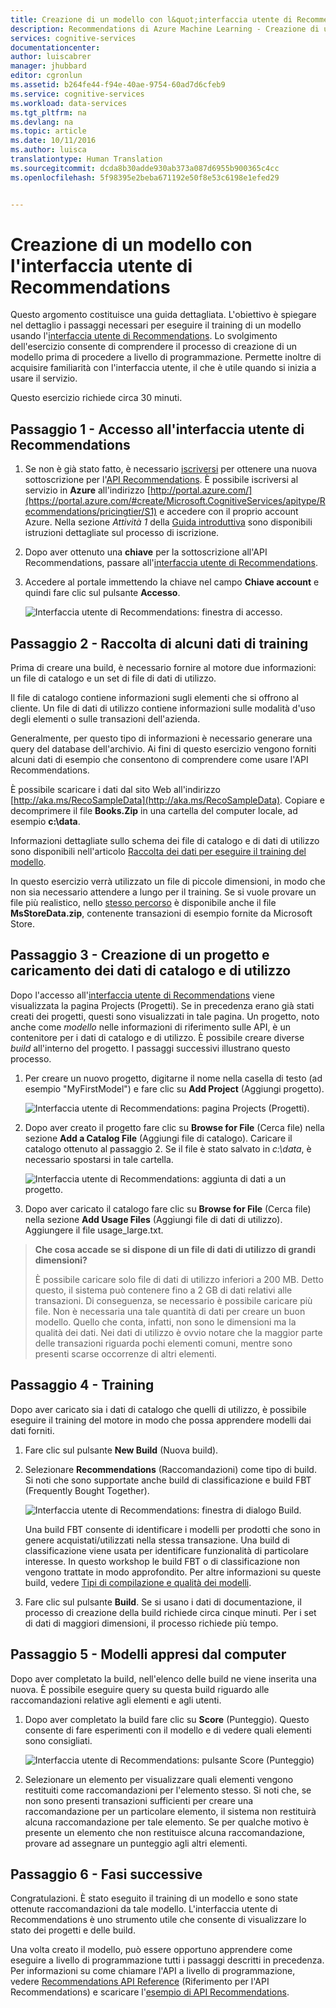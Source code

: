 ```yaml
---
title: Creazione di un modello con l&quot;interfaccia utente di Recommendations | Microsoft Docs
description: Recommendations di Azure Machine Learning - Creazione di un modello con l&quot;interfaccia utente di Recommendations
services: cognitive-services
documentationcenter: 
author: luiscabrer
manager: jhubbard
editor: cgronlun
ms.assetid: b264fe44-f94e-40ae-9754-60ad7d6cfeb9
ms.service: cognitive-services
ms.workload: data-services
ms.tgt_pltfrm: na
ms.devlang: na
ms.topic: article
ms.date: 10/11/2016
ms.author: luisca
translationtype: Human Translation
ms.sourcegitcommit: dcda8b30adde930ab373a087d6955b900365c4cc
ms.openlocfilehash: 5f98395e2beba671192e50f8e53c6198e1efed29


---
```

# <a name="building-a-model-with-the-recommendations-ui"></a>Creazione di un modello con l'interfaccia utente di Recommendations
Questo argomento costituisce una guida dettagliata. L'obiettivo è spiegare nel dettaglio i passaggi necessari per eseguire il training di un modello usando l'[interfaccia utente di Recommendations](https://recommendations-portal.azurewebsites.net/).
Lo svolgimento dell'esercizio consente di comprendere il processo di creazione di un modello prima di procedere a livello di programmazione. Permette inoltre di acquisire familiarità con l'interfaccia utente, il che è utile quando si inizia a usare il servizio.

Questo esercizio richiede circa 30 minuti.

<a name="Step1"></a>

## <a name="step-1---sign-in-to-the-recommendations-ui"></a>Passaggio 1 - Accesso all'interfaccia utente di Recommendations
1. Se non è già stato fatto, è necessario [iscriversi](https://portal.azure.com/#create/Microsoft.CognitiveServices/apitype/Recommendations/pricingtier/S1) per ottenere una nuova sottoscrizione per l'[API Recommendations](https://www.microsoft.com/cognitive-services/en-us/recommendations-api). È possibile iscriversi al servizio in **Azure** all'indirizzo [http://portal.azure.com/](https://portal.azure.com/#create/Microsoft.CognitiveServices/apitype/Recommendations/pricingtier/S1) e accedere con il proprio account Azure. Nella sezione *Attività 1* della [Guida introduttiva](cognitive-services-recommendations-quick-start.md) sono disponibili istruzioni dettagliate sul processo di iscrizione. 
2. Dopo aver ottenuto una **chiave** per la sottoscrizione all'API Recommendations, passare all'[interfaccia utente di Recommendations](https://recommendations-portal.azurewebsites.net/). 
3. Accedere al portale immettendo la chiave nel campo **Chiave account** e quindi fare clic sul pulsante **Accesso**.
   
    ![Interfaccia utente di Recommendations: finestra di accesso.][reco_signin]

<a name="Step2"></a>

## <a name="step-2---lets-gather-some-training-data"></a>Passaggio 2 - Raccolta di alcuni dati di training
Prima di creare una build, è necessario fornire al motore due informazioni: un file di catalogo e un set di file di dati di utilizzo. 

Il file di catalogo contiene informazioni sugli elementi che si offrono al cliente. Un file di dati di utilizzo contiene informazioni sulle modalità d'uso degli elementi o sulle transazioni dell'azienda.

Generalmente, per questo tipo di informazioni è necessario generare una query del database dell'archivio. Ai fini di questo esercizio vengono forniti alcuni dati di esempio che consentono di comprendere come usare l'API Recommendations.

È possibile scaricare i dati dal sito Web all'indirizzo [http://aka.ms/RecoSampleData](http://aka.ms/RecoSampleData). Copiare e decomprimere il file **Books.Zip** in una cartella del computer locale, ad esempio **c:\data**.

Informazioni dettagliate sullo schema dei file di catalogo e di dati di utilizzo sono disponibili nell'articolo [Raccolta dei dati per eseguire il training del modello](cognitive-services-recommendations-collecting-data.md).

In questo esercizio verrà utilizzato un file di piccole dimensioni, in modo che non sia necessario attendere a lungo per il training. Se si vuole provare un file più realistico, nello [stesso percorso](http://aka.ms/RecoSampleData) è disponibile anche il file **MsStoreData.zip**, contenente transazioni di esempio fornite da Microsoft Store.

<a name="Step3"></a>

## <a name="step-3---create-a-project-and-upload-catalog-and-usage-data"></a>Passaggio 3 - Creazione di un progetto e caricamento dei dati di catalogo e di utilizzo
Dopo l'accesso all'[interfaccia utente di Recommendations](https://recommendations-portal.azurewebsites.net/) viene visualizzata la pagina Projects (Progetti). Se in precedenza erano già stati creati dei progetti, questi sono visualizzati in tale pagina.
Un progetto, noto anche come *modello* nelle informazioni di riferimento sulle API, è un contenitore per i dati di catalogo e di utilizzo. È possibile creare diverse *build* all'interno del progetto. I passaggi successivi illustrano questo processo.

1. Per creare un nuovo progetto, digitarne il nome nella casella di testo (ad esempio "MyFirstModel") e fare clic su **Add Project** (Aggiungi progetto).
   
    ![Interfaccia utente di Recommendations: pagina Projects (Progetti).][reco_projects]
2. Dopo aver creato il progetto fare clic su **Browse for File** (Cerca file) nella sezione **Add a Catalog File** (Aggiungi file di catalogo). 
   Caricare il catalogo ottenuto al passaggio 2. Se il file è stato salvato in *c:\data*, è necessario spostarsi in tale cartella.
   
     ![Interfaccia utente di Recommendations: aggiunta di dati a un progetto.][reco_firstmodel]
3. Dopo aver caricato il catalogo fare clic su **Browse for File** (Cerca file) nella sezione **Add Usage Files** (Aggiungi file di dati di utilizzo). Aggiungere il file usage_large.txt.

> **Che cosa accade se si dispone di un file di dati di utilizzo di grandi dimensioni?**
> 
> È possibile caricare solo file di dati di utilizzo inferiori a 200 MB. Detto questo, il sistema può contenere fino a 2 GB di dati relativi alle transazioni. Di conseguenza, se necessario è possibile caricare più file.
> Non è necessaria una tale quantità di dati per creare un buon modello. Quello che conta, infatti, non sono le dimensioni ma la qualità dei dati. Nei dati di utilizzo è ovvio notare che la maggior parte delle transazioni riguarda pochi elementi comuni, mentre sono presenti scarse occorrenze di altri elementi.
> 
> 

<a name="Step4"></a>

## <a name="step-4---lets-do-some-training"></a>Passaggio 4 - Training
Dopo aver caricato sia i dati di catalogo che quelli di utilizzo, è possibile eseguire il training del motore in modo che possa apprendere modelli dai dati forniti.

1. Fare clic sul pulsante **New Build** (Nuova build).
2. Selezionare **Recommendations** (Raccomandazioni) come tipo di build. Si noti che sono supportate anche build di classificazione e build FBT (Frequently Bought Together).
   
   ![Interfaccia utente di Recommendations: finestra di dialogo Build.][reco_build_dialog.png]

    Una build FBT consente di identificare i modelli per prodotti che sono in genere acquistati/utilizzati nella stessa transazione.
    Una build di classificazione viene usata per identificare funzionalità di particolare interesse. 
    In questo workshop le build FBT o di classificazione non vengono trattate in modo approfondito. Per altre informazioni su queste build, vedere [Tipi di compilazione e qualità dei modelli](cognitive-services-recommendations-buildtypes.md).

1. Fare clic sul pulsante **Build**. Se si usano i dati di documentazione, il processo di creazione della build richiede circa cinque minuti. Per i set di dati di maggiori dimensioni, il processo richiede più tempo.

<a name="Step5"></a>

## <a name="step-5---lets-find-out-what-the-machine-learned"></a>Passaggio 5 - Modelli appresi dal computer
Dopo aver completato la build, nell'elenco delle build ne viene inserita una nuova. È possibile eseguire query su questa build riguardo alle raccomandazioni relative agli elementi e agli utenti.

1. Dopo aver completato la build fare clic su **Score** (Punteggio). Questo consente di fare esperimenti con il modello e di vedere quali elementi sono consigliati.
   
    ![Interfaccia utente di Recommendations: pulsante Score (Punteggio)][reco_score_button]
2. Selezionare un elemento per visualizzare quali elementi vengono restituiti come raccomandazioni per l'elemento stesso. Si noti che, se non sono presenti transazioni sufficienti per creare una raccomandazione per un particolare elemento, il sistema non restituirà alcuna raccomandazione per tale elemento.  Se per qualche motivo è presente un elemento che non restituisce alcuna raccomandazione, provare ad assegnare un punteggio agli altri elementi.

<a name="Step6"></a>

## <a name="step-6---next-steps"></a>Passaggio 6 - Fasi successive
Congratulazioni. È stato eseguito il training di un modello e sono state ottenute raccomandazioni da tale modello.  L'interfaccia utente di Recommendations è uno strumento utile che consente di visualizzare lo stato dei progetti e delle build. 

Una volta creato il modello, può essere opportuno apprendere come eseguire a livello di programmazione tutti i passaggi descritti in precedenza. Per informazioni su come chiamare l'API a livello di programmazione, vedere [Recommendations API Reference](http://go.microsoft.com/fwlink/?LinkId=759348) (Riferimento per l'API Recommendations) e scaricare l'[esempio di API Recommendations](http://go.microsoft.com/fwlink/?LinkID=759344).

[reco_signin]:../media/cognitive-services/reco_signin.PNG
[reco_projects]:../media/cognitive-services/reco_projects.PNG
[reco_firstmodel]:../media/cognitive-services/reco_firstmodel.png
[reco_build_dialog.png]:../media/cognitive-services/reco_build_dialog.png
[reco_score_button]:../media/cognitive-services/reco_score_button.png



<!--HONumber=Feb17_HO3-->


